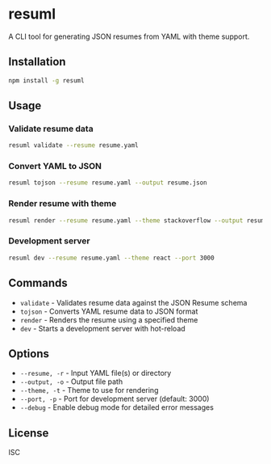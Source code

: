 # resuml

A CLI tool for generating JSON resumes from YAML with theme support.

## Installation

```bash
npm install -g resuml
```

## Usage

### Validate resume data
```bash
resuml validate --resume resume.yaml
```

### Convert YAML to JSON
```bash
resuml tojson --resume resume.yaml --output resume.json
```

### Render resume with theme
```bash
resuml render --resume resume.yaml --theme stackoverflow --output resume.html
```

### Development server
```bash
resuml dev --resume resume.yaml --theme react --port 3000
```

## Commands

- `validate` - Validates resume data against the JSON Resume schema
- `tojson` - Converts YAML resume data to JSON format
- `render` - Renders the resume using a specified theme
- `dev` - Starts a development server with hot-reload

## Options

- `--resume, -r` - Input YAML file(s) or directory
- `--output, -o` - Output file path
- `--theme, -t` - Theme to use for rendering
- `--port, -p` - Port for development server (default: 3000)
- `--debug` - Enable debug mode for detailed error messages

## License

ISC
